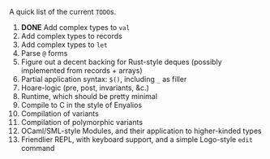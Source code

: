 A quick list of the current `TODO`s.

1. **DONE** Add complex types to `val`
1. Add complex types to records
1. Add complex types to `let` 
1. Parse `@` forms
1. Figure out a decent backing for Rust-style deques (possibly implemented from records + arrays)
1. Partial application syntax: `$()`, including `_` as filler
1. Hoare-logic (pre, post, invariants, &c.)
1. Runtime, which should be pretty minimal
1. Compile to C in the style of Enyalios
1. Compilation of variants
1. Compilation of polymorphic variants
1. OCaml/SML-style Modules, and their application to higher-kinded types
1. Friendlier REPL, with keyboard support, and a simple Logo-style `edit` command
